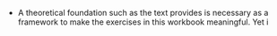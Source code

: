 - A theoretical foundation such as the text provides is necessary as a framework to make the exercises in this workbook meaningful. Yet i